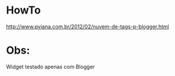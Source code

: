# HowTo
http://www.pviana.com.br/2012/02/nuvem-de-tags-p-blogger.html

# Obs:
Widget testado apenas com Blogger

